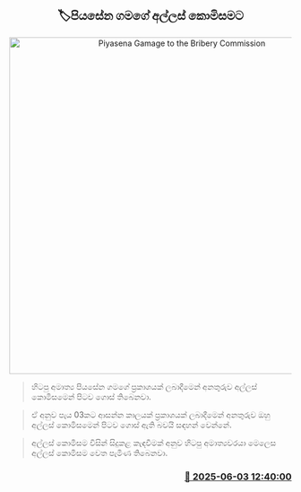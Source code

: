 <p align='center'><b><h2 align='center' title='Piyasena Gamage to the Bribery Commission'>🏷පියසේන ගමගේ අල්ලස් කොමිසමට</h2></b></p>
<p align='center'><img src='https://helakuru.sgp1.cdn.digitaloceanspaces.com/esana/images/lib/piyasena-gamage-ui.jpg' width='600' alt='Piyasena Gamage to the Bribery Commission'></p>

> හිටපු අමාත්‍ය පියසේන ගමගේ ප්‍රකාශයක් ලබාදීමෙන් අනතුරුව අල්ලස් කොමිසමෙන් පිටව ගොස් තිබෙනවා.

> ඒ අනුව පැය 03කට ආසන්න කාලයක් ප්‍රකාශයක් ලබාදීමෙන් අනතුරුව ඔහු අල්ලස් කොමිසමෙන් පිටව ගොස් ඇති බවයි සඳහන් වෙන්නේ.

> අල්ලස් කොමිසම විසින් සිදුකළ කැඳවීමක් අනුව හිටපු අමාත්‍යවරයා මෙලෙස අල්ලස් කොමිසම වෙත පැමිණ තිබෙනවා.



<h3 align='right'><a href='https://www.helakuru.lk/esana/p/110658/'>📅 2025-06-03 12:40:00</a></h3>
